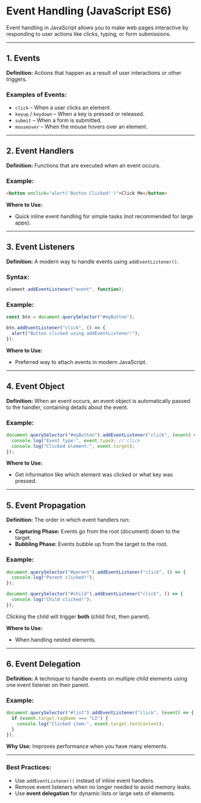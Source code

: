 
#  Event Handling (JavaScript ES6)

Event handling in JavaScript allows you to make web pages interactive by responding to user actions like clicks, typing, or form submissions.

---

## **1. Events**
**Definition:** Actions that happen as a result of user interactions or other triggers.

###  Examples of Events:
- `click` – When a user clicks an element.
- `keyup` / `keydown` – When a key is pressed or released.
- `submit` – When a form is submitted.
- `mouseover` – When the mouse hovers over an element.

---

## **2. Event Handlers**
**Definition:** Functions that are executed when an event occurs.

###  Example:
```html
<button onclick="alert('Button Clicked!')">Click Me</button>
```

**Where to Use:**  
- Quick inline event handling for simple tasks (not recommended for large apps).

---

## **3. Event Listeners**
**Definition:** A modern way to handle events using `addEventListener()`.

###  Syntax:
```javascript
element.addEventListener("event", function);
```

###  Example:
```javascript
const btn = document.querySelector("#myButton");

btn.addEventListener("click", () => {
  alert("Button clicked using addEventListener!");
});
```
**Where to Use:**  
- Preferred way to attach events in modern JavaScript.

---

## **4. Event Object**
**Definition:** When an event occurs, an event object is automatically passed to the handler, containing details about the event.

###  Example:
```javascript
document.querySelector("#myButton").addEventListener("click", (event) => {
  console.log("Event type:", event.type); // click
  console.log("Clicked element:", event.target);
});
```

**Where to Use:**  
- Get information like which element was clicked or what key was pressed.

---

## **5. Event Propagation**
**Definition:** The order in which event handlers run:
- **Capturing Phase:** Events go from the root (document) down to the target.
- **Bubbling Phase:** Events bubble up from the target to the root.

###  Example:
```javascript
document.querySelector("#parent").addEventListener("click", () => {
  console.log("Parent clicked!");
});

document.querySelector("#child").addEventListener("click", () => {
  console.log("Child clicked!");
});
```
Clicking the child will trigger **both** (child first, then parent).

**Where to Use:**  
- When handling nested elements.

---

## **6. Event Delegation**
**Definition:** A technique to handle events on multiple child elements using one event listener on their parent.

###  Example:
```javascript
document.querySelector("#list").addEventListener("click", (event) => {
  if (event.target.tagName === "LI") {
    console.log("Clicked item:", event.target.textContent);
  }
});
```
**Why Use:** Improves performance when you have many elements.

---

###  Best Practices:
- Use `addEventListener()` instead of inline event handlers.
- Remove event listeners when no longer needed to avoid memory leaks.
- Use **event delegation** for dynamic lists or large sets of elements.
